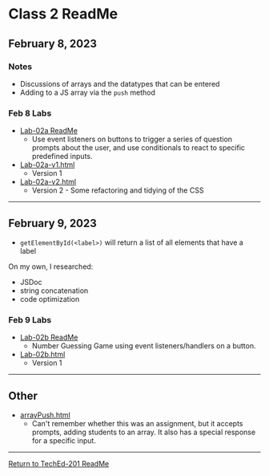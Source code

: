 # Class 2 ReadMe

## February 8, 2023

### Notes

- Discussions of arrays and the datatypes that can be entered
- Adding to a JS array via the ```push``` method

### Feb 8 Labs

- [Lab-02a ReadMe](./lab-02a.md)
  - Use event listeners on buttons to trigger a series of question prompts about the user, and use conditionals to react to specific predefined inputs.
- [Lab-02a-v1.html](./lab-02a-v1.html)
  - Version 1
- [Lab-02a-v2.html](./lab-02a-v2.html)
  - Version 2 - Some refactoring and tidying of the CSS

***

## February 9, 2023

- ```getElementById(<label>)``` will return a list of all elements that have a label

On my own, I researched:

- JSDoc
- string concatenation
- code optimization

### Feb 9 Labs

- [Lab-02b ReadMe](./lab-02b.md)
  - Number Guessing Game using event listeners/handlers on a button.
- [Lab-02b.html](./lab-02b.html)
  - Version 1

***

## Other

- [arrayPush.html](./arrayPush.html)
  - Can't remember whether this was an assignment, but it accepts prompts, adding students to an array.  It also has a special response for a specific input.

***

[Return to TechEd-201 ReadMe](../README.md)
